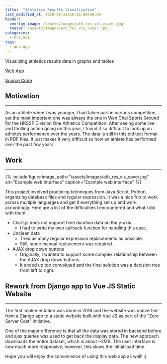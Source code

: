 ```yaml
---
title:  "Athletics Results Visualization"
last_modified_at: 2018-05-21T16:05:00+08:00
header:
  overlay_image: /assets/images/ath_res_vis_cover.jpg
  teaser: /assets/images/ath_res_vis_cover.jpg
categories:
  - Project
tags:
  - Web App
---
```

Visualizing athletics results data in graphs and tables

[Web App](http://athresvis.cameronlai.com/)

[Source Code](https://github.com/cameronlai/ath_res_vis)

## Motivation
---

As an athlete when I was younger, I had taken part in various competition, yet the most important one was always the one in Wan Chai Sports Ground for the HKSSF Division One Athletics Competition. After seeing some live and thrilling action going on this year, I found it so difficult to look up an athletes performance over the years. The data is still in this old text format in PDF files. It just makes it very difficult so how an athlete has performed over the past few years.

## Work
---

{% include figure image_path="/assets/images/ath_res_vis_cover.jpg" alt="Example web interface" caption="Example web interface" %}

This project involved practicing techniques from Java Script, Python, organizing database files and regular expression. It was a nice fun to work across multiple languages and get it everything set up and work accordingly. Here are a list of the difficulties I encountered and what I did with them.

*   Chart.js does not support time duration data on the y-axis
    *   I had to write my own callback function for handling this case.
*   Unclean data
    *   Tried as many regular expression replacements as possible.
    *   Still, some manual replacement was required.
*   AJAX drop down buttons
    *   Originally, I wanted to support some complex relationship between the AJAX drop down buttons.
    *   It ended up too convoluted and the final solution was a decision tree from left to right.

## Rework from Django app to Vue JS Static Website
---

The first implementation was done in 2018 and the website was converted from a Django app to a static website built with Vue JS as part of the "Zero Server Cost" initiative.

One of the major difference is that all the data was stored in backend before and ajax queries was used to get back the display data. The new approach downloads the entire dataset, which is about ~3MB. The user interface is now much more responsive, however, this slows the initial load time.

Hope you will enjoy the convenience of using this web app as well! :)

